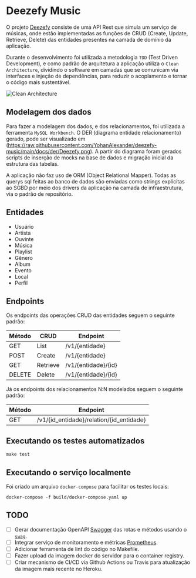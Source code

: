# Deezefy Music

O projeto [Deezefy](https://deezefy-music.herokuapp.com) consiste de uma API Rest que simula um serviço de músicas, onde estão
implementadas as funções de CRUD (Create, Update, Retrieve, Delete) das entidades
presentes na camada de domínio da aplicação.

Durante o desenvolvimento foi utilizada a metodologia `TDD` (Test Driven Development),
e como padrão de arquitetura a aplicação utiliza o `Clean Architecture`, dividindo
o software em camadas que se comunicam via interfaces e injeção de dependências,
para reduzir o acoplamento e tornar o código mais sustentável.

![Clean Architecture](https://user-images.githubusercontent.com/39287022/107729138-c4750c00-6cce-11eb-9a5c-7f477f8b37d4.png)

## Modelagem dos dados

Para fazer a modelagem dos dados, e dos relacionamentos, foi utilizada a ferramenta
`MySQL Workbench`. O DER (diagrama entidade relacionamento) gerado, pode ser visualizado
em (https://raw.githubusercontent.com/YohanAlexander/deezefy-music/main/docs/der/Deezefy.png). A partir do diagrama foram gerados scripts de inserção de mocks na base de
dados e migração inicial da estrutura das tabelas.

A aplicação não faz uso de ORM (Object Relational Mapper). Todas as querys sql feitas
ao banco de dados são enviadas como strings explícitas ao SGBD por meio dos drivers
da aplicação na camada de infraestrutura, via o padrão de repositório.

## Entidades

* Usuário
* Artista
* Ouvinte
* Música
* Playlist
* Gênero
* Album
* Evento
* Local
* Perfil

## Endpoints

Os endpoints das operações CRUD das entidades seguem o seguinte padrão:

| Método 	| CRUD     	| Endpoint            	|
|--------	|----------	|---------------------	|
| GET    	| List     	| /v1/{entidade}      	|
| POST   	| Create   	| /v1/{entidade}      	|
| GET    	| Retrieve 	| /v1/{entidade}/{id} 	|
| DELETE 	| Delete   	| /v1/{entidade}/{id} 	|

Já os endpoints dos relacionamentos N:N modelados seguem o seguinte padrão:

| Método 	| Endpoint                                 	|
|--------	|------------------------------------------	|
| GET    	| /v1/{id_entidade}/relation/{id_entidade} 	|

## Executando os testes automatizados

```
make test
```

## Executando o serviço localmente

Foi criado um arquivo `docker-compose` para facilitar os testes locais:

```
docker-compose -f build/docker-compose.yaml up
```

## TODO

* [ ] Gerar documentação OpenAPI [Swagger](https://swagger.io) das rotas e métodos usando o [`swag`](https://github.com/swaggo/swag).
* [ ] Integrar serviço de monitoramento e métricas [Prometheus](https://prometheus.io).
* [ ] Adicionar ferramenta de lint do código no Makefile.
* [ ] Fazer upload da imagem docker do servidor para o container registry.
* [ ] Criar mecanismo de CI/CD via Github Actions ou Travis para atualização da imagem mais recente no Heroku.

